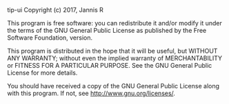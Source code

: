 tip-ui
Copyright (c) 2017, Jannis R

This program is free software: you can redistribute it and/or modify it under the terms of the GNU General Public License as published by the Free Software Foundation, version.

This program is distributed in the hope that it will be useful, but WITHOUT ANY WARRANTY; without even the implied warranty of MERCHANTABILITY or FITNESS FOR A PARTICULAR PURPOSE. See the GNU General Public License for more details.

You should have received a copy of the GNU General Public License along with this program. If not, see <http://www.gnu.org/licenses/>.
